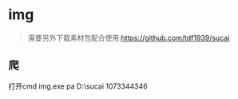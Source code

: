 # img

>需要另外下载素材包配合使用:https://github.com/tdf1939/sucai


## 爬 
打开cmd
img.exe pa D:\\sucai 1073344346
